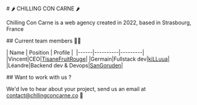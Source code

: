 # 🌶 CHILLING CON CARNE 🌶

Chilling Con Carne is a web agency created in 2022, based in Strasbourg, France

## Current team members 👨‍💻

| Name | Position | Profile | 
|------|----------|---------|
|Vincent|CEO|[TisaneFruitRouge](https://github.com/TisaneFruitRouge)|
|Germain|Fullstack dev|[kiLLuua](https://github.com/kiLLuua)|
|Léandre|Backend dev & Devops|[SanGoruden](https://github.com/SanGoruden)|

## Want to work with us ?

We'd lve to hear about your project, send us an email at contact@chllingconcarne.co 💌